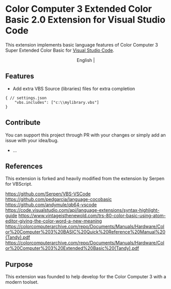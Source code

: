 # Color Computer 3 Extended Color Basic 2.0 Extension for Visual Studio Code
This extension implements basic language features of Color Computer 3 Super Extended Color Basic for [Visual Studio Code](https://code.visualstudio.com/).

<p align="center">
  <span>English</span> | 
</p>

## Features


- Add extra VBS Source (libraries) files for extra completion
```
{ // settings.json
    "vbs.includes": ["c:\\mylibrary.vbs"]
}
```

## Contribute
You can support this project through PR with your changes or simply add an issue with your idea/bug.
- ...

## References
This extension is forked and heavily modified from the extension by Serpen for VBScript.

https://github.com/Serpen/VBS-VSCode
https://github.com/pedgarcia/language-cocobasic
https://github.com/andymule/qb64-vscode
https://code.visualstudio.com/api/language-extensions/syntax-highlight-guide
https://www.vintageisthenewold.com/trs-80-color-basic-using-atom-editor-giving-the-color-word-a-new-meaning
https://colorcomputerarchive.com/repo/Documents/Manuals/Hardware/Color%20Computer%203%20BASIC%20Quick%20Reference%20Manual%20(Tandy).pdf
https://colorcomputerarchive.com/repo/Documents/Manuals/Hardware/Color%20Computer%203%20Extended%20Basic%20(Tandy).pdf

## Purpose
This extension was founded to help develop for the Color Computer 3 with a modern toolset.
